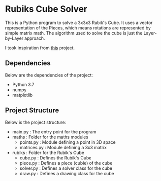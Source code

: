 # Rubiks Cube Solver
This is a Python program to solve a 3x3x3 Rubik's Cube. It
uses a vector representation of the Pieces, which means rotations
are represented by simple matrix math. The algorithm used to solve
the cube is just the Layer-by-Layer approach.

I took inspiration from [this](https://github.com/pglass/cube) project. 

## Dependencies

Below are the dependencies of the project:
* Python 3.7
* numpy
* matplotlib

## Project Structure

Below is the project structure:
* main.py : The entry point for the program
* maths : Folder for the maths modules
    - points.py : Module defining a point in 3D space
    - matrices.py : Module defining a 3x3 matrix
* rubiks : Folder for the Rubik's Cube
    - cube.py : Defines the Rubik's Cube
    - piece.py : Defines a piece (cubie) of the cube
    - solver.py : Defines a solver class for the cube
    - draw.py : Defines a drawing class for the cube